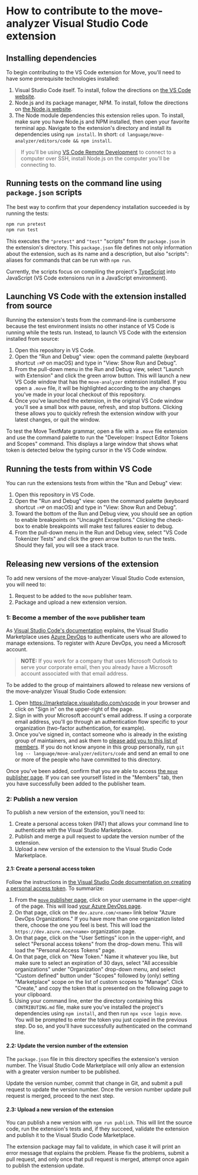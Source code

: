 # How to contribute to the move-analyzer Visual Studio Code extension

## Installing dependencies

To begin contributing to the VS Code extension for Move, you'll need to have some prerequisite technologies installed:

1. Visual Studio Code itself. To install, follow the directions on [the VS Code website](https://code.visualstudio.com).
2. Node.js and its package manager, NPM. To install, follow the directions on [the Node.js website](https://nodejs.org/en/).
3. The Node module dependencies this extension relies upon. To install, make sure you have Node.js and NPM installed, then open your favorite terminal app. Navigate to the extension's directory and install its dependencies using `npm install`. In short: `cd language/move-analyzer/editors/code && npm install`.

> If you'll be using [VS Code Remote Development](https://code.visualstudio.com/docs/remote/remote-overview) to connect to a computer over SSH, install Node.js on the computer you'll be connecting to.

## Running tests on the command line using `package.json` scripts

The best way to confirm that your dependency installation succeeded is by running the tests:

```sh
npm run pretest
npm run test
```

This executes the `"pretest"` and `"test"` "scripts" from thr `package.json` in the extension's directory. This `package.json` file defines not only information about the extension, such as its name and a description, but also "scripts": aliases for commands that can be run with `npm run`.

Currently, the scripts focus on compiling the project's [TypeScript](https://www.typescriptlang.org) into JavaScript (VS Code extensions run in a JavaScript environment).

## Launching VS Code with the extension installed from source

Running the extension's tests from the command-line is cumbersome because the test environment insists no other instance of VS Code is running while the tests run. Instead, to launch VS Code with the extension installed from source:

1. Open this repository in VS Code.
2. Open the "Run and Debug" view: open the command palette (keyboard shortcut `⇧⌘P` on macOS) and type in "View: Show Run and Debug".
3. From the pull-down menu in the Run and Debug view, select "Launch with Extension" and click the green arrow button. This will launch a new VS Code window that has the `move-analyzer` extension installed. If you open a `.move` file, it will be highlighted according to the any changes you've made in your local checkout of this repository.
4. Once you've launched the extension, in the original VS Code window you'll see a small box with pause, refresh, and stop buttons. Clicking these allows you to quickly refresh the extension window with your latest changes, or quit the window.

To test the Move TextMate grammar, open a file with a `.move` file extension and use the command palette to run the "Developer: Inspect Editor Tokens and Scopes" command. This displays a large window that shows what token is detected below the typing cursor in the VS Code window.

## Running the tests from within VS Code

You can run the extensions tests from within the "Run and Debug" view:

1. Open this repository in VS Code.
2. Open the "Run and Debug" view: open the command palette (keyboard shortcut `⇧⌘P` on macOS) and type in "View: Show Run and Debug".
3. Toward the bottom of the Run and Debug view, you should see an option to enable breakpoints on "Uncaught Exceptions." Clicking the check-box to enable breakpoints will make test failures easier to debug.
4. From the pull-down menu in the Run and Debug view, select "VS Code Tokenizer Tests" and click the green arrow button to run the tests. Should they fail, you will see a stack trace.

## Releasing new versions of the extension

To add new versions of the move-analyzer Visual Studio Code extension, you will need to:

1. Request to be added to the `move` publisher team.
2. Package and upload a new extension version.

### 1: Become a member of the `move` publisher team

As [Visual Studio Code's documentation](https://code.visualstudio.com/api/working-with-extensions/publishing-extension) explains, the Visual Studio Marketplace  uses [Azure DevOps](https://azure.microsoft.com/services/devops/) to authenticate users who are allowed to manage extensions. To register with Azure DevOps, you need a Microsoft account.

> **NOTE:** If you work for a company that uses Microsoft Outlook to serve your corporate email, then you already have a Microsoft account associated with that email address.

To be added to the group of maintainers allowed to release new versions of the move-analyzer Visual Studio Code extension:

1. Open https://marketplace.visualstudio.com/vscode in your browser and click on "Sign in" on the upper-right of the page.
2. Sign in with your Microsoft account's email address. If using a corporate email address, you'll go through an authentication flow specific to your organization (two-factor authentication, for example).
3. Once you've signed in, contact someone who is already in the existing group of maintainers, and ask them to [please add you to this list of members](https://marketplace.visualstudio.com/manage/publishers/move). If you do not know anyone in this group personally, run `git log -- language/move-analyzer/editors/code` and send an email to one or more of the people who have committed to this directory.

Once you've been added, confirm that you are able to access [the `move` publisher page](https://marketplace.visualstudio.com/manage/publishers/move). If you can see yourself listed in the "Members" tab, then you have successfully been added to the publisher team.

### 2: Publish a new version

To publish a new version of the extension, you'll need to:

1. Create a personal access token (PAT) that allows your command line to authenticate with the Visual Studio Marketplace.
2. Publish and merge a pull request to update the version number of the extension.
3. Upload a new version of the extension to the Visual Studio Code Marketplace.

#### 2.1: Create a personal access token

Follow the instructions in [the Visual Studio Code documentation on creating a personal access token](https://code.visualstudio.com/api/working-with-extensions/publishing-extension#get-a-personal-access-token). To summarize:

1. From the [`move` publisher page](https://marketplace.visualstudio.com/manage/publishers/move), click on your username in the upper-right of the page. This will load [your Azure DevOps page](https://aex.dev.azure.com/me).
2. On that page, click on the `dev.azure.com/<name>` link below "Azure DevOps Organizations." If you have more than one organization listed there, choose the one you feel is best. This will load the `https://dev.azure.com/<name>` organization page.
3. On that page, click on the "User Settings" icon in the upper-right, and select "Personal access tokens" from the drop-down menu. This will load the "Personal Access Tokens" page.
4. On that page, click on "New Token." Name it whatever you like, but make sure to select an expiration of 30 days, select "All accessible organizations" under "Organization" drop-down menu, and select "Custom defined" button under "Scopes" followed by (only) setting  "Marketplace" scope on the list of custom scopes to "Manage". Click "Create," and copy the token that is presented on the following page to your clipboard.
5. Using your command line, enter the directory containing this `CONTRIBUTING.md` file, make sure you've installed the project's dependencies using `npm install`, and then run `npx vsce login move`. You will be prompted to enter the token you just copied in the previous step. Do so, and you'll have successfully authenticated on the command line.

#### 2.2: Update the version number of the extension

The `package.json` file in this directory specifies the extension's version number. The Visual Studio Code Marketplace will only allow an extension with a greater version number to be published.

Update the version number, commit that change in Git, and submit a pull request to update the version number. Once the version number update pull request is merged, proceed to the next step.

#### 2.3: Upload a new version of the extension

You can publish a new version with `npm run publish`. This will lint the source code, run the extension's tests and, if they succeed, validate the extension and publish it to the Visual Studio Code Marketplace.

The extension package may fail to validate, in which case it will print an error message that explains the problem. Please fix the problems, submit a pull request, and only once that pull request is merged, attempt once again to publish the extension update.
